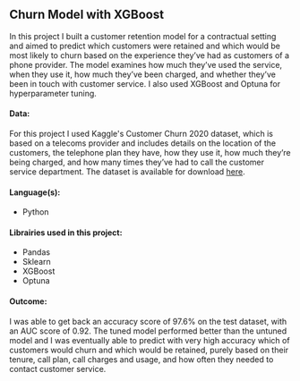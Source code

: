 ## Churn Model with XGBoost

In this project I built a customer retention model for a contractual setting and aimed to predict which customers were retained and which would be most likely to churn based on the experience they’ve had as customers of a phone provider. The model examines how much they’ve used the service, when they use it, how much they’ve been charged, and whether they’ve been in touch with customer service. I also used XGBoost and Optuna for hyperparameter tuning.

#### Data:
For this project I used Kaggle's Customer Churn 2020 dataset, which is based on a telecoms provider and includes details on the location of the customers, the telephone plan they have, how they use it, how much they’re being charged, and how many times they’ve had to call the customer service department. The dataset is available for download [here](https://www.kaggle.com/competitions/customer-churn-prediction-2020/data).

#### Language(s):
- Python

#### Librairies used in this project:
- Pandas
- Sklearn
- XGBoost
- Optuna

#### Outcome:
I was able to get back an accuracy score of 97.6% on the test dataset, with an AUC score of 0.92. The tuned model performed better than the untuned model and I was eventually able to predict with very high accuracy which of customers would churn and which would be retained, purely based on their tenure, call plan, call charges and usage, and how often they needed to contact customer service.
